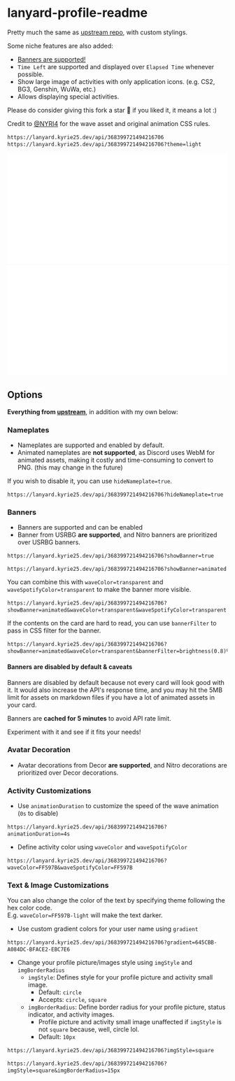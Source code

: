 # lanyard-profile-readme

Pretty much the same as [upstream repo](https://github.com/cnrad/lanyard-profile-readme), with custom stylings.

Some niche features are also added:

- [Banners are supported!](#banners)
- `Time Left` are supported and displayed over `Elapsed Time` whenever possible.
- Show large image of activities with only application icons. (e.g. CS2, BG3, Genshin, WuWa, etc.)
- Allows displaying special activities.

Please do consider giving this fork a star 🌟 if you liked it, it means a lot :)

Credit to [@NYRI4](https://github.com/NYRI4) for the wave asset and original animation CSS rules.

```url
https://lanyard.kyrie25.dev/api/368399721494216706
https://lanyard.kyrie25.dev/api/368399721494216706?theme=light
```

<div>
    <img src="./.github/images/dark.svg" />
    <img src="./.github/images/light.svg" />
</div>

## Options

**Everything from [upstream](https://github.com/cnrad/lanyard-profile-readme#options)**, in addition with my own below:

### Nameplates

- Nameplates are supported and enabled by default.
- Animated nameplates are **not supported**, as Discord uses WebM for animated assets, making it costly and time-consuming to convert to PNG. (this may change in the future)

If you wish to disable it, you can use `hideNameplate=true`.

```url
https://lanyard.kyrie25.dev/api/368399721494216706?hideNameplate=true
```

### Banners

- Banners are supported and can be enabled
- Banner from USRBG **are supported**, and Nitro banners are prioritized over USRBG banners.

```url
https://lanyard.kyrie25.dev/api/368399721494216706?showBanner=true
```

```url
https://lanyard.kyrie25.dev/api/368399721494216706?showBanner=animated
```

You can combine this with `waveColor=transparent` and `waveSpotifyColor=transparent` to make the banner more visible.

```url
https://lanyard.kyrie25.dev/api/368399721494216706?showBanner=animated&waveColor=transparent&waveSpotifyColor=transparent
```

If the contents on the card are hard to read, you can use `bannerFilter` to pass in CSS filter for the banner.

```url
https://lanyard.kyrie25.dev/api/368399721494216706?showBanner=animated&waveColor=transparent&bannerFilter=brightness(0.8)%20blur(2px)
```

#### Banners are disabled by default & caveats

Banners are disabled by default because not every card will look good with it. It would also increase the API's response time, and you may hit the 5MB limit for assets on markdown files if you have a lot of animated assets in your card.

Banners are **cached for 5 minutes** to avoid API rate limit.

Experiment with it and see if it fits your needs!

### Avatar Decoration

- Avatar decorations from Decor **are supported**, and Nitro decorations are prioritized over Decor decorations.

### Activity Customizations

- Use `animationDuration` to customize the speed of the wave animation (`0s` to disable)

```url
https://lanyard.kyrie25.dev/api/368399721494216706?animationDuration=4s
```

- Define activity color using `waveColor` and `waveSpotifyColor`

```url
https://lanyard.kyrie25.dev/api/368399721494216706?waveColor=FF597B&waveSpotifyColor=FF597B
```

### Text & Image Customizations

You can also change the color of the text by specifying theme following the hex color code. \
E.g. `waveColor=FF597B-light` will make the text darker.

- Use custom gradient colors for your user name using `gradient`

```url
https://lanyard.kyrie25.dev/api/368399721494216706?gradient=645CBB-A084DC-BFACE2-EBC7E6
```

- Change your profile picture/images style using `imgStyle` and `imgBorderRadius`
  - `imgStyle`: Defines style for your profile picture and activity small image.
    - Default: `circle`
    - Accepts: `circle`, `square`
  - `imgBorderRadius`: Define border radius for your profile picture, status indicator, and activity images.
    - Profile picture and activity small image unaffected if `imgStyle` is not `square` because, well, circle lol.
    - Default: `10px`

```url
https://lanyard.kyrie25.dev/api/368399721494216706?imgStyle=square
```

```url
https://lanyard.kyrie25.dev/api/368399721494216706?imgStyle=square&imgBorderRadius=15px
```
